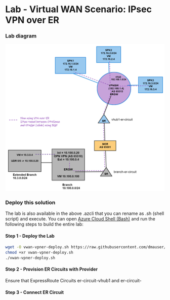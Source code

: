# Lab - Virtual WAN Scenario: IPsec VPN over ER

### Lab diagram

![network diagram](./media/vpnoverer-vwan.png)

### Deploy this solution

The lab is also available in the above .azcli that you can rename as .sh (shell script) and execute. You can open [Azure Cloud Shell (Bash)](https://shell.azure.com) and run the following steps to build the entire lab:


#### Step 1 - Deploy the Lab

```bash
wget -O vwan-vpner-deploy.sh https://raw.githubusercontent.com/dmauser/azure-virtualwan/main/vpn-over-er/vpner-deploy.azcli
chmod +xr vwan-vpner-deploy.sh
./vwan-vpner-deploy.sh
```

#### Step 2 - Provision ER Circuits with Provider 

Ensure that ExpressRoute Circuits er-circuit-vhub1 and er-circuit-

#### Step 3 - Connect ER Circuit
